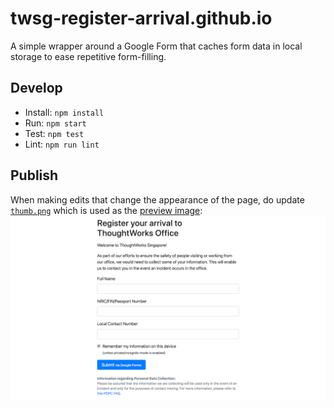 # twsg-register-arrival.github.io
A simple wrapper around a Google Form that caches form data in local storage to ease repetitive form-filling.

## Develop
- Install: `npm install`
- Run: `npm start`
- Test: `npm test`
- Lint: `npm run lint`

## Publish
When making edits that change the appearance of the page, do update [`thumb.png`](thumb.png)
which is used as the [preview image](https://developers.facebook.com/docs/sharing/webmasters/#basic):
![Screenshot](thumb.png)
